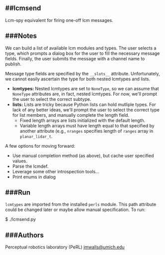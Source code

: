 ##lcmsend
-----
Lcm-spy equivalent for firing one-off lcm messages.

###Notes
-----
We can build a list of available lcm modules and types. The user selects a
type, which prompts a dialog box for the user to fill the necessary message
fields. Finally, the user submits the message with a channel name to publish.

Message type fields are specified by the `__slots__` attribute. Unfortunately,
we cannot easily ascertain the type for both nested lcmtypes and lists.

* __lcmtypes:__ Nested lcmtypes are set to `NoneType`, so we can assume that
  `NoneType` attributes are, in fact, nested lcmtypes. For now, we'll prompt
  the user to select the correct subtype.
* __lists:__ Lists are tricky because Python lists can hold mutliple types.
  For lack of any better ideas, we'll prompt the user to select the correct
  type for list members, and manually complete the length field.
    * Fixed length arrays are lists initialized with the default length.
    * Variable length arrays must have length equal to that specified by
      another attribute (e.g., `nranges` specifies length of `ranges` array in
      `planar_lidar_t`.

A few options for moving forward:

* Use manual completion method (as above), but cache user specified values.
* Parse the lcmdef.
* Leverage some other introspection tools...
* Print enums in dialog

###Run
-----
`lcmtypes` are imported from the installed `perls` module. This path attribute
could be changed later or maybe allow manual specification. To run:

$ ./lcmsend.py  


###Authors
-----
Perceptual robotics laboratory (PeRL) <jmwalls@umich.edu>

